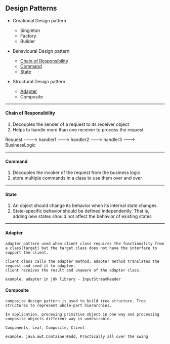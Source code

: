 ## Design Patterns

* Creational Design pattern 

    - Singleton
    - Factory
    - Builder

* Behavioural Design pattern

    - [Chain of Responsibility](#Chain-of-Responsibility)
    - [Command](#Command)
    - [State](#State)

* Structural Design pattern

    - [Adapter](#adapter)
    - Composite

-------------

#### Chain of Responsibility
1. Decouples the sender of a request to its receiver object 
2. Helps to handle more than one receiver to process the request 

Request ----> handler1 ---> handler2 ---> handler3 ---> BusinessLogic

-----------------

#### Command 
1. Decouples the invoker of the request from the business logic
2. store multiple commands in a class to use them over and over

------------------

#### State
1. An object should change its behavior when its internal state changes.
2. State-specific behavior should be defined independently. That is, adding new states should not affect the behavior of existing states

-----------

#### Adapter

    adapter pattern used when client class requires the functionality from a class(target) but the target class does not have the interface to support the client. 
    
    client class calls the adapter method, adapter method translates the request and send it to adaptee. 
    client receives the result and unaware of the adapter class. 

    example. adapter in jdk library - InputStreamReader

#### Composite

    composite design pattern is used to build tree structure. Tree structures to represent whole-part hierarchies. 

    In application, procesing primitive object in one way and processing composite objects different way is undesirable.

    Components, Leaf, Composite, Client

    example. java.awt.Container#add, Practically all over the swing




